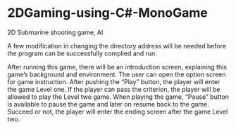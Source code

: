 # 2DGaming-using-C#-MonoGame
2D Submarine shooting game, AI

A few modification in changing the directory address will be needed before the program can be successfully complied and run.

After running this game, there will be an introduction screen, explaining this game’s
background and environment. The user can open the option screen for game instruction.
After pushing the “Play” button, the player will enter the game Level one. If the player
can pass the criterion, the player will be allowed to play the Level two game. When
playing the game, “Pause” button is available to pause the game and later on resume back
to the game. Succeed or not, the player will enter the ending screen after the game Level
two.
